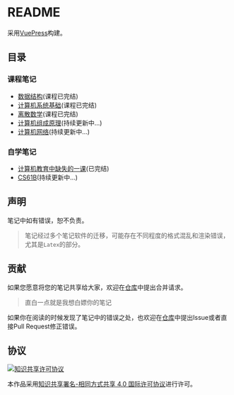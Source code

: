 # README

采用[VuePress](https://vuepress.vuejs.org/zh/)构建。

## 目录

### 课程笔记

* [数据结构](/data-structure/)(课程已完结)
* [计算机系统基础](/csapp/)(课程已完结)
* [离散数学](/discrete-math/)(课程已完结)
* [计算机组成原理](/computer-architecture/)(持续更新中...)
* [计算机网络](/computer-networks/)(持续更新中...)

### 自学笔记

* [计算机教育中缺失的一课](/missing-semester/)(已完结)
* [CS61B](/CS61B/)(持续更新中...)

## 声明

笔记中如有错误，恕不负责。

> 笔记经过多个笔记软件的迁移，可能存在不同程度的格式混乱和渲染错误，尤其是`Latex`的部分。

## 贡献

如果您愿意将您的笔记共享给大家，欢迎在[仓库](https://github.com/jackfiled/wiki)中提出合并请求。

> 直白一点就是我想白嫖你的笔记

如果你在阅读的时候发现了笔记中的错误之处，也欢迎在[仓库](https://github.com/jackfiled/wiki)中提出Issue或者直接Pull Request修正错误。

## 协议

<a rel="license" href="http://creativecommons.org/licenses/by-sa/4.0/"><img alt="知识共享许可协议" style="border-width:0" src="https://i.creativecommons.org/l/by-sa/4.0/88x31.png" /></a>

本作品采用<a rel="license" href="http://creativecommons.org/licenses/by-sa/4.0/">知识共享署名-相同方式共享 4.0 国际许可协议</a>进行许可。

‍
